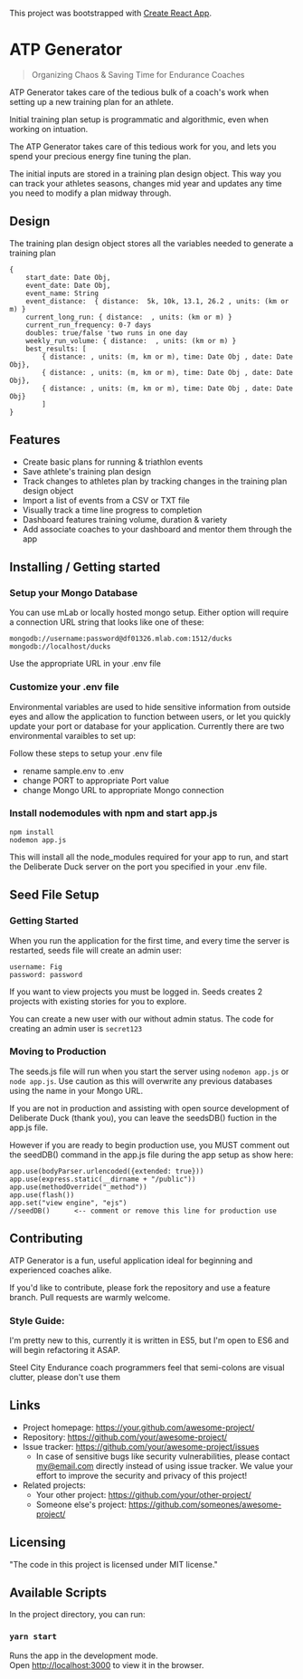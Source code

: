 This project was bootstrapped with [Create React App](https://github.com/facebook/create-react-app).

# ATP Generator
> Organizing Chaos & Saving Time for Endurance Coaches

ATP Generator takes care of the tedious bulk of a coach's work when setting up a new training plan for an athlete. 

Initial training plan setup is programmatic and algorithmic, even when working on intuation. 

The ATP Generator takes care of this tedious work for you, and lets you spend your precious energy fine tuning the plan. 

The initial inputs are stored in a training plan design object. This way you can track your athletes seasons, changes mid year and updates any time you need to modify a plan midway through. 

## Design
The training plan design object stores all the variables needed to generate a training plan 
```$xslt
{
    start_date: Date Obj,
    event_date: Date Obj,
    event_name: String
    event_distance:  { distance:  5k, 10k, 13.1, 26.2 , units: (km or m) }
    current_long_run: { distance:  , units: (km or m) }
    current_run_frequency: 0-7 days
    doubles: true/false 'two runs in one day
    weekly_run_volume: { distance:  , units: (km or m) }
    best_results: [
        { distance: , units: (m, km or m), time: Date Obj , date: Date Obj},
        { distance: , units: (m, km or m), time: Date Obj , date: Date Obj},
        { distance: , units: (m, km or m), time: Date Obj , date: Date Obj}
        ]
}
```

## Features
* Create basic plans for running & triathlon events
* Save athlete's training plan design
* Track changes to athletes plan by tracking changes in the training plan design object
* Import a list of events from a CSV or TXT file
* Visually track a time line progress to completion
* Dashboard features training volume, duration & variety
* Add associate coaches to your dashboard and mentor them through the app





## Installing / Getting started

### Setup your Mongo Database
You can use mLab or locally hosted mongo setup.  Either option will require 
a connection URL string that looks like one of these: 

    mongodb://username:password@df01326.mlab.com:1512/ducks
    mongodb://localhost/ducks
    
Use the appropriate URL in your .env file 

### Customize your .env file
Environmental variables are used to hide sensitive information from outside eyes
and allow the application to function between users, or let you quickly update your 
port or database for your application. Currently there are two environmental varaibles to set up:
 
Follow these steps to setup your .env file
   - rename sample.env to .env
   - change PORT to appropriate Port value
   - change Mongo URL to appropriate Mongo connection
      

### Install nodemodules with npm and start app.js
  ```
  npm install 
  nodemon app.js
  ```
This will install all the node_modules required for your app to run, and start the Deliberate Duck server on the port you specified in your .env file.


## Seed File Setup
### Getting Started
When you run the application for the first time, and every time
the server is restarted, seeds file will create an admin user:

    username: Fig
    password: password

If you want to view projects you must be logged in. Seeds creates 2 projects 
with existing stories for you to explore. 

You can create a new user with our without admin status. The code for 
creating an admin user is ```secret123```



### Moving to Production

The seeds.js file will run when you start the server using ```nodemon app.js``` or ```node app.js```. 
Use caution as this will overwrite any previous databases using the name in your Mongo URL. 


If you are not in production and assisting with open source development of Deliberate Duck (thank you), you 
can leave the seedsDB() fuction in the app.js file. 

However if you are ready to begin production use, you MUST comment out the seedDB() command in the app.js file 
during the app setup as show here: 

    app.use(bodyParser.urlencoded({extended: true}))
    app.use(express.static(__dirname + "/public"))
    app.use(methodOverride("_method"))
    app.use(flash())
    app.set("view engine", "ejs")
    //seedDB()      <-- comment or remove this line for production use
    

## Contributing

ATP Generator is a fun, useful application ideal for beginning and experienced coaches alike. 

If you'd like to contribute, please fork the repository and use a feature
branch. Pull requests are warmly welcome.

### Style Guide: 
I'm pretty new to this, currently it is written in ES5, but I'm open to ES6 and will 
begin refactoring it ASAP. 

Steel City Endurance coach programmers feel that semi-colons are visual clutter, please don't use them


## Links

- Project homepage: https://your.github.com/awesome-project/
- Repository: https://github.com/your/awesome-project/
- Issue tracker: https://github.com/your/awesome-project/issues
  - In case of sensitive bugs like security vulnerabilities, please contact
    my@email.com directly instead of using issue tracker. We value your effort
    to improve the security and privacy of this project!
- Related projects:
  - Your other project: https://github.com/your/other-project/
  - Someone else's project: https://github.com/someones/awesome-project/


## Licensing

"The code in this project is licensed under MIT license."


## Available Scripts

In the project directory, you can run:

### `yarn start`

Runs the app in the development mode.<br />
Open [http://localhost:3000](http://localhost:3000) to view it in the browser.
